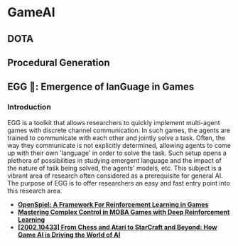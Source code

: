 # GameAI

## DOTA

## Procedural Generation

## EGG 🐣: Emergence of lanGuage in Games

### Introduction

EGG is a toolkit that allows researchers to quickly implement multi-agent games with discrete channel communication. In such games, the agents are trained to communicate with each other and jointly solve a task. Often, the way they communicate is not explicitly determined, allowing agents to come up with their own 'language' in order to solve the task. Such setup opens a plethora of possibilities in studying emergent language and the impact of the nature of task being solved, the agents' models, etc. This subject is a vibrant area of research often considered as a prerequisite for general AI. The purpose of EGG is to offer researchers an easy and fast entry point into this research area.

* [**OpenSpiel: A Framework For Reinforcement Learning in Games**](https://deepmind.com/research/open-source/openspiel)
* [**Mastering Complex Control in MOBA Games with Deep Reinforcement Learning**](https://arxiv.org/abs/1912.09729v1.pdf)
* [**\[2002.10433\] From Chess and Atari to StarCraft and Beyond: How Game AI is Driving the World of AI**](https://arxiv.org/abs/2002.10433)
